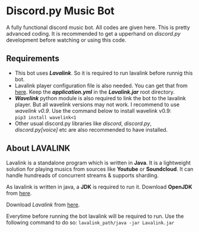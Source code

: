 # Discord.py Music Bot
A fully functional discord music bot. All codes are given here. This is pretty advanced coding. It is recommended to get a upperhand on *discord.py* development before watching or using this code.

## Requirements
* This bot uses ***Lavalink***. So it is required to run lavalink before runnig this bot.
* Lavalink player configuration file is also needed. You can get that from [here](https://github.com/BLAK3STORM/Singing_Chimken_Bot/tree/master/config). Keep the ***application.yml*** in the ***Lavalink.jar*** root directory.
* ***Wavelink*** python module is also required to link the bot to the lavalink player. But all wavelink versions may not work. I recommend to use *wavelink v0.9*.
Use the command below to install wavelink v0.9:  
```pip3 install wavelink<1```
* Other usual discord.py libraries like *discord*, *discord.py*, *discord.py[voice]* etc are also recommended to have installed.

## About LAVALINK
Lavalink is a standalone program which is written in **Java**. It is a lightweight solution for playing musics from sources like **Youtube** or **Soundcloud**. It can handle hundreads of concurrent streams & supports sharding.

As lavalink is written in java, a **JDK** is required to run it. Download **OpenJDK** from [here](https://www.oracle.com/java/technologies/downloads/).

Download *Lavalink* from [here](https://ci.fredboat.com/viewLog.html?buildId=lastSuccessful&buildTypeId=Lavalink_Build&tab=artifacts&guest=1).

Everytime before running the bot lavalink will be required to run. Use the following command to do so:
```lavalink_path/java -jar Lavalink.jar```
